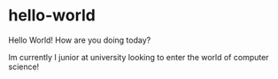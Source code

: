 # hello-world
Hello World! How are you doing today?

Im currently I junior at university looking to enter the world of computer science! 
